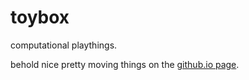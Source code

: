 # toybox

computational playthings.

behold nice pretty moving things on the [github.io page](https://jlpaca.github.io/toybox).
